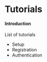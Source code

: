 <h1 class="doc-title">Tutorials</h1>

<h4><a id="#introduction">Introduction</a></h4>

List of tutorials

<ul class="unstyled-list">
  <li><a id="tutorial_auth_setup" data-target-menu-item="tutorials_auth_setup">Setup</a></li>
  <li><a id="tutorial_registration" data-target-menu-item="tutorials_registration">Registration</a></li>
  <li><a id="tutorial_authentication" data-target-menu-item="tutorials_authentication">Authentication</a></li>
</ul>
